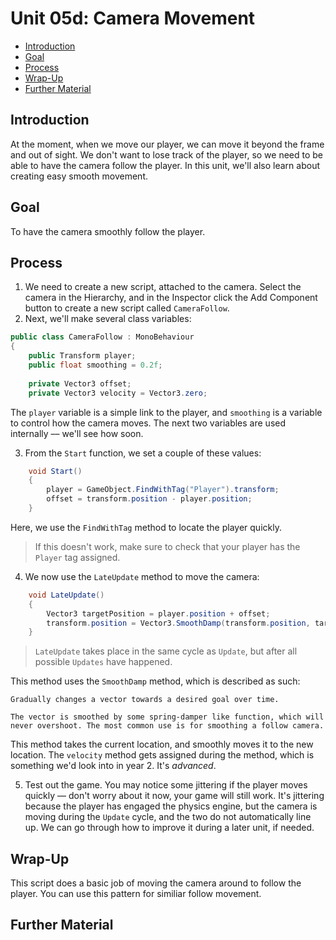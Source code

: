 # Unit 05d: Camera Movement <!-- omit in toc -->
- [Introduction](#introduction)
- [Goal](#goal)
- [Process](#process)
- [Wrap-Up](#wrap-up)
- [Further Material](#further-material)

## Introduction

At the moment, when we move our player, we can move it beyond the frame and out of sight. We don't want to lose track of the player, so we need to be able to have the camera follow the player. In this unit, we'll also learn about creating easy smooth movement.

## Goal

To have the camera smoothly follow the player.

## Process

1. We need to create a new script, attached to the camera. Select the camera in the Hierarchy, and in the Inspector click the Add Component button to create a new script called `CameraFollow`.
2. Next, we'll make several class variables:

```C#
public class CameraFollow : MonoBehaviour
{
    public Transform player;
    public float smoothing = 0.2f;
    
    private Vector3 offset;
    private Vector3 velocity = Vector3.zero;
```
The `player` variable is a simple link to the player, and `smoothing` is a variable to control how the camera moves. The next two variables are used internally –– we'll see how soon.

3. From the `Start` function, we set a couple of these values:

```C#
    void Start()
    {
        player = GameObject.FindWithTag("Player").transform;
        offset = transform.position - player.position;
    }
```

Here, we use the `FindWithTag` method to locate the player quickly.

> If this doesn't work, make sure to check that your player has the `Player` tag assigned.

4. We now use the `LateUpdate` method to move the camera:

```C#
    void LateUpdate()
    {
        Vector3 targetPosition = player.position + offset;
        transform.position = Vector3.SmoothDamp(transform.position, targetPosition, ref velocity, smoothing);
    }
```
> `LateUpdate` takes place in the same cycle as `Update`, but after all possible `Updates` have happened.

This method uses the `SmoothDamp` method, which is described as such:

```
Gradually changes a vector towards a desired goal over time.

The vector is smoothed by some spring-damper like function, which will never overshoot. The most common use is for smoothing a follow camera.
```
This method takes the current location, and smoothly moves it to the new location. The `velocity` method gets assigned during the method, which is something we'd look into in year 2. It's *advanced*.

5. Test out the game. You may notice some jittering if the player moves quickly –– don't worry about it now, your game will still work. It's jittering because the player has engaged the physics engine, but the camera is moving during the `Update` cycle, and the two do not automatically line up. We can go through how to improve it during a later unit, if needed.

## Wrap-Up

This script does a basic job of moving the camera around to follow the player. You can use this pattern for similiar follow movement.

## Further Material